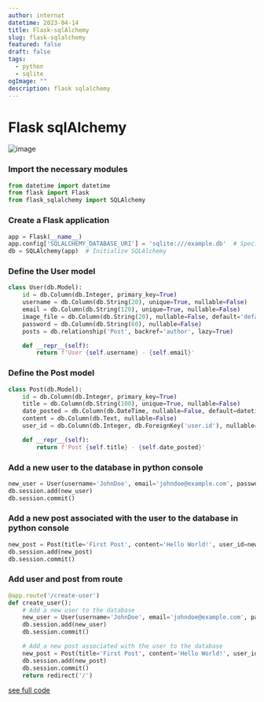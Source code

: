 ```yaml
---
author: internat
datetime: 2023-04-14
title: Flask-sqlAlchemy
slug: flask-sqlalchemy
featured: false
draft: false
tags:
  - python
  - sqlite
ogImage: ""
description: flask sqlalchemy
---
```


# Flask sqlAlchemy

![image](https://flask-sqlalchemy.palletsprojects.com/en/2.x/_images/flask-sqlalchemy-title.png)

### Import the necessary modules

```py
from datetime import datetime
from flask import Flask
from flask_sqlalchemy import SQLAlchemy
```

### Create a Flask application

```py
app = Flask(__name__)
app.config['SQLALCHEMY_DATABASE_URI'] = 'sqlite:///example.db'  # Specify the database URI
db = SQLAlchemy(app)  # Initialize SQLAlchemy
```

### Define the User model

```py
class User(db.Model):
    id = db.Column(db.Integer, primary_key=True)
    username = db.Column(db.String(20), unique=True, nullable=False)
    email = db.Column(db.String(120), unique=True, nullable=False)
    image_file = db.Column(db.String(20), nullable=False, default='default.jpg')
    password = db.Column(db.String(60), nullable=False)
    posts = db.relationship('Post', backref='author', lazy=True)

    def __repr__(self):
        return f'User {self.username} - {self.email}'
```

### Define the Post model

```py
class Post(db.Model):
    id = db.Column(db.Integer, primary_key=True)
    title = db.Column(db.String(100), unique=True, nullable=False)
    date_posted = db.Column(db.DateTime, nullable=False, default=datetime.utcnow)
    content = db.Column(db.Text, nullable=False)
    user_id = db.Column(db.Integer, db.ForeignKey('user.id'), nullable=False)

    def __repr__(self):
        return f'Post {self.title} - {self.date_posted}'
```

### Add a new user to the database in python console

```py
new_user = User(username='JohnDoe', email='johndoe@example.com', password='password')
db.session.add(new_user)
db.session.commit()
```

### Add a new post associated with the user to the database in python console

```py
new_post = Post(title='First Post', content='Hello World!', user_id=new_user.id)
db.session.add(new_post)
db.session.commit()
```

### Add user and post from route

```py
@app.route('/create-user')
def create_user():
    # Add a new user to the database
    new_user = User(username='JohnDoe', email='johndoe@example.com', password='password')
    db.session.add(new_user)
    db.session.commit()

    # Add a new post associated with the user to the database
    new_post = Post(title='First Post', content='Hello World!', user_id=new_user.id)
    db.session.add(new_post)
    db.session.commit()
    return redirect('/')
```

[see full code](https://github.com/sonukuldeep/flask-tutorial/tree/sqlalchemy)
